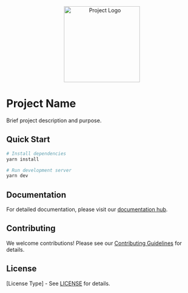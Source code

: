 <div align="center">
  <img src="./docs/assets/logo.svg" alt="Project Logo" width="200" />
</div>

# Project Name

Brief project description and purpose.

## Quick Start

```bash
# Install dependencies
yarn install

# Run development server
yarn dev
```

## Documentation

For detailed documentation, please visit our [documentation hub](./docs/).

## Contributing

We welcome contributions! Please see our [Contributing Guidelines](./docs/contributing/) for details.

## License

[License Type] - See [LICENSE](./LICENSE) for details.
